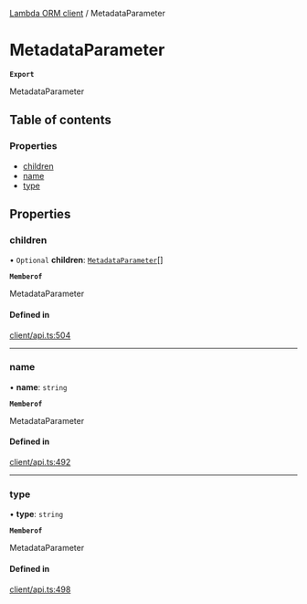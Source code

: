[Lambda ORM client](../README.md) / MetadataParameter

# MetadataParameter

**`Export`**

MetadataParameter

## Table of contents

### Properties

- [children](MetadataParameter.md#children)
- [name](MetadataParameter.md#name)
- [type](MetadataParameter.md#type)

## Properties

### children

• `Optional` **children**: [`MetadataParameter`](MetadataParameter.md)[]

**`Memberof`**

MetadataParameter

#### Defined in

[client/api.ts:504](https://github.com/FlavioLionelRita/lambdaorm-client-node/blob/7c52331/src/lib/client/api.ts#L504)

___

### name

• **name**: `string`

**`Memberof`**

MetadataParameter

#### Defined in

[client/api.ts:492](https://github.com/FlavioLionelRita/lambdaorm-client-node/blob/7c52331/src/lib/client/api.ts#L492)

___

### type

• **type**: `string`

**`Memberof`**

MetadataParameter

#### Defined in

[client/api.ts:498](https://github.com/FlavioLionelRita/lambdaorm-client-node/blob/7c52331/src/lib/client/api.ts#L498)
